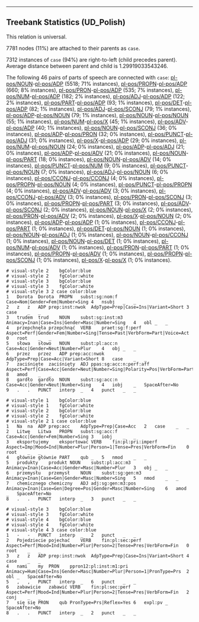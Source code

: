 

--------------------------------------------------------------------------------

## Treebank Statistics (UD_Polish)

This relation is universal.

7781 nodes (11%) are attached to their parents as `case`.

7312 instances of `case` (94%) are right-to-left (child precedes parent).
Average distance between parent and child is 1.29919033543246.

The following 46 pairs of parts of speech are connected with `case`: [pl-pos/NOUN]()-[pl-pos/ADP]() (5518; 71% instances), [pl-pos/PROPN]()-[pl-pos/ADP]() (660; 8% instances), [pl-pos/PRON]()-[pl-pos/ADP]() (535; 7% instances), [pl-pos/NUM]()-[pl-pos/ADP]() (182; 2% instances), [pl-pos/ADJ]()-[pl-pos/ADP]() (122; 2% instances), [pl-pos/PART]()-[pl-pos/ADP]() (93; 1% instances), [pl-pos/DET]()-[pl-pos/ADP]() (82; 1% instances), [pl-pos/ADJ]()-[pl-pos/SCONJ]() (79; 1% instances), [pl-pos/ADP]()-[pl-pos/NOUN]() (79; 1% instances), [pl-pos/NOUN]()-[pl-pos/NOUN]() (55; 1% instances), [pl-pos/NUM]()-[pl-pos/X]() (45; 1% instances), [pl-pos/ADV]()-[pl-pos/ADP]() (40; 1% instances), [pl-pos/NOUN]()-[pl-pos/SCONJ]() (36; 0% instances), [pl-pos/ADP]()-[pl-pos/PRON]() (32; 0% instances), [pl-pos/PUNCT]()-[pl-pos/ADJ]() (31; 0% instances), [pl-pos/X]()-[pl-pos/ADP]() (29; 0% instances), [pl-pos/NUM]()-[pl-pos/NOUN]() (24; 0% instances), [pl-pos/ADP]()-[pl-pos/ADJ]() (21; 0% instances), [pl-pos/ADP]()-[pl-pos/ADV]() (21; 0% instances), [pl-pos/NOUN]()-[pl-pos/PART]() (18; 0% instances), [pl-pos/NOUN]()-[pl-pos/ADV]() (14; 0% instances), [pl-pos/PUNCT]()-[pl-pos/NUM]() (9; 0% instances), [pl-pos/PUNCT]()-[pl-pos/NOUN]() (7; 0% instances), [pl-pos/ADJ]()-[pl-pos/NOUN]() (6; 0% instances), [pl-pos/CCONJ]()-[pl-pos/CCONJ]() (4; 0% instances), [pl-pos/PROPN]()-[pl-pos/NOUN]() (4; 0% instances), [pl-pos/PUNCT]()-[pl-pos/PROPN]() (4; 0% instances), [pl-pos/ADV]()-[pl-pos/ADV]() (3; 0% instances), [pl-pos/CCONJ]()-[pl-pos/ADV]() (3; 0% instances), [pl-pos/PRON]()-[pl-pos/SCONJ]() (3; 0% instances), [pl-pos/PROPN]()-[pl-pos/PART]() (3; 0% instances), [pl-pos/ADV]()-[pl-pos/SCONJ]() (2; 0% instances), [pl-pos/NOUN]()-[pl-pos/X]() (2; 0% instances), [pl-pos/PRON]()-[pl-pos/ADV]() (2; 0% instances), [pl-pos/X]()-[pl-pos/NOUN]() (2; 0% instances), [pl-pos/ADP]()-[pl-pos/ADP]() (1; 0% instances), [pl-pos/CCONJ]()-[pl-pos/PART]() (1; 0% instances), [pl-pos/DET]()-[pl-pos/NOUN]() (1; 0% instances), [pl-pos/NOUN]()-[pl-pos/ADJ]() (1; 0% instances), [pl-pos/NOUN]()-[pl-pos/CCONJ]() (1; 0% instances), [pl-pos/NOUN]()-[pl-pos/DET]() (1; 0% instances), [pl-pos/NUM]()-[pl-pos/ADV]() (1; 0% instances), [pl-pos/PRON]()-[pl-pos/PART]() (1; 0% instances), [pl-pos/PROPN]()-[pl-pos/ADV]() (1; 0% instances), [pl-pos/PROPN]()-[pl-pos/SCONJ]() (1; 0% instances), [pl-pos/X]()-[pl-pos/X]() (1; 0% instances).


~~~ conllu
# visual-style 2	bgColor:blue
# visual-style 2	fgColor:white
# visual-style 3	bgColor:blue
# visual-style 3	fgColor:white
# visual-style 3 2 case	color:blue
1	Dorota	Dorota	PROPN	subst:sg:nom:f	Case=Nom|Gender=Fem|Number=Sing	4	nsubj	_	_
2	z	z	ADP	prep:inst:nwok	AdpType=Prep|Case=Ins|Variant=Short	3	case	_	_
3	trudem	trud	NOUN	subst:sg:inst:m3	Animacy=Inan|Case=Ins|Gender=Masc|Number=Sing	4	obl	_	_
4	przepchnęła	przepchnąć	VERB	praet:sg:f:perf	Aspect=Perf|Gender=Fem|Number=Sing|Tense=Past|VerbForm=Part|Voice=Act	0	root	_	_
5	słowa	słowo	NOUN	subst:pl:acc:n	Case=Acc|Gender=Neut|Number=Plur	4	obj	_	_
6	przez	przez	ADP	prep:acc:nwok	AdpType=Prep|Case=Acc|Variant=Short	8	case	_	_
7	zaciśnięte	zaciśnięty	ADJ	ppas:sg:acc:n:perf:aff	Aspect=Perf|Case=Acc|Gender=Neut|Number=Sing|Polarity=Pos|VerbForm=Part|Voice=Pass	8	amod	_	_
8	gardło	gardło	NOUN	subst:sg:acc:n	Case=Acc|Gender=Neut|Number=Sing	4	iobj	_	SpaceAfter=No
9	.	.	PUNCT	interp	_	4	punct	_	_

~~~


~~~ conllu
# visual-style 1	bgColor:blue
# visual-style 1	fgColor:white
# visual-style 2	bgColor:blue
# visual-style 2	fgColor:white
# visual-style 2 1 case	color:blue
1	Na	na	ADP	prep:acc	AdpType=Prep|Case=Acc	2	case	_	_
2	Litwę	Litwa	PROPN	subst:sg:acc:f	Case=Acc|Gender=Fem|Number=Sing	3	iobj	_	_
3	eksportujemy	eksportować	VERB	fin:pl:pri:imperf	Aspect=Imp|Mood=Ind|Number=Plur|Person=1|Tense=Pres|VerbForm=Fin	0	root	_	_
4	głównie	głównie	PART	qub	_	5	nmod	_	_
5	produkty	produkt	NOUN	subst:pl:acc:m3	Animacy=Inan|Case=Acc|Gender=Masc|Number=Plur	3	obj	_	_
6	przemysłu	przemysł	NOUN	subst:sg:gen:m3	Animacy=Inan|Case=Gen|Gender=Masc|Number=Sing	5	nmod	_	_
7	chemicznego	chemiczny	ADJ	adj:sg:gen:m3:pos	Animacy=Inan|Case=Gen|Degree=Pos|Gender=Masc|Number=Sing	6	amod	_	SpaceAfter=No
8	.	.	PUNCT	interp	_	3	punct	_	_

~~~


~~~ conllu
# visual-style 3	bgColor:blue
# visual-style 3	fgColor:white
# visual-style 4	bgColor:blue
# visual-style 4	fgColor:white
# visual-style 4 3 case	color:blue
1	-	-	PUNCT	interp	_	2	punct	_	_
2	Pojedziecie	pojechać	VERB	fin:pl:sec:perf	Aspect=Perf|Mood=Ind|Number=Plur|Person=2|Tense=Pres|VerbForm=Fin	0	root	_	_
3	z	z	ADP	prep:inst:nwok	AdpType=Prep|Case=Ins|Variant=Short	4	case	_	_
4	nami	my	PRON	ppron12:pl:inst:m1:pri	Animacy=Hum|Case=Ins|Gender=Masc|Number=Plur|Person=1|PronType=Prs	2	obl	_	SpaceAfter=No
5	,	,	PUNCT	interp	_	6	punct	_	_
6	zabawicie	zabawić	VERB	fin:pl:sec:perf	Aspect=Perf|Mood=Ind|Number=Plur|Person=2|Tense=Pres|VerbForm=Fin	2	conj	_	_
7	się	się	PRON	qub	PronType=Prs|Reflex=Yes	6	expl:pv	_	SpaceAfter=No
8	.	.	PUNCT	interp	_	2	punct	_	_

~~~


